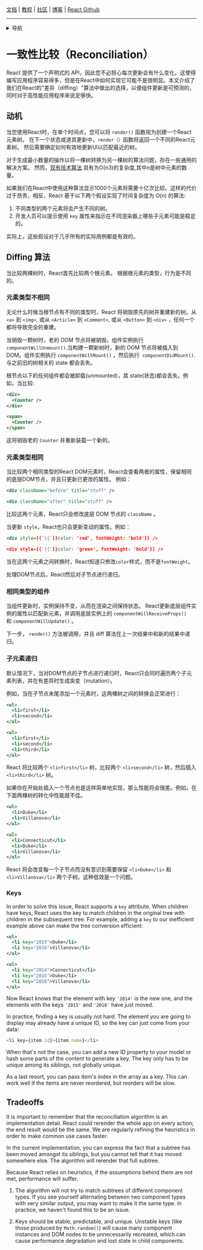 [文档](/cn/docs/hello-world.md) | [教程](/cn/tutorial/tutorial.md) | [社区](/cn/community/support.md) | [博客](/cn/_posts/2017-04-07-react-v15.5.0.md) | [React Github](https://facebook.github.io/react/)

---
<details>
  <summary>导航</summary>

#### 快速入门

* [安装](/cn/docs/installation.md)
* [Hello World](/cn/docs/hello-world.md)
* [JSX 介绍](/cn/docs/introducing-jsx.md)
* [渲染元素](/cn/docs/rendering-elements.md)
* [组件和Props](/cn/docs/components-and-props.md)
* [State和生命周期](/cn/docs/state-and-lifecycle.md)
* [事件处理](/cn/docs/handling-events.md)
* [条件渲染](/cn/docs/conditional-rendering.md)
* [列表和键](/cn/docs/lists-and-keys.md)
* [表单](/cn/docs/forms.md)
* [状态提升](/cn/docs/lifting-state-up.md)
* [组合 vs 继承](/cn/docs/composition-vs-inheritance.md)
* [用 React 思考](/cn/docs/thinking-in-react.md)

#### 高级教程

* [深入JSX](/cn/docs/jsx-in-depth.md)
* [使用 PropTypes 做类型检查](/cn/docs/typechecking-with-proptypes.md)
* [Refs 和 DOM](/cn/docs/refs-and-the-dom.md)
* [不可控组件](/cn/docs/uncontrolled-components.md)
* [性能优化](/cn/docs/optimizing-performance.md)
* [不使用 ES6 的 React](/cn/docs/react-without-es6.md)
* [不使用 JSX 的 React](/cn/docs/react-without-jsx.md)
* [**`一致性比较（Reconciliation）`**](/cn/docs/reconciliation.md)
* [上下文（Context）](/cn/docs/context.md)
* [Web Components](/cn/docs/web-components.md)
* [高阶组件](/cn/docs/higher-order-components.md)
* [与其它类库集成](/cn/docs/integrating-with-other-libraries.md)

#### 参考

* [React](/cn/docs/react-api.md)
* [React.Component](/cn/docs/react-component.md)
* [ReactDOM](/cn/docs/react-dom.md)
* [ReactDOMServer](/cn/docs/react-dom-server.md)
* [DOM 元素](/cn/docs/dom-elements.md)
* [合成事件（SyntheticEvent）](/cn/docs/events.md)

#### 贡献

* [如何贡献](/cn/contributing/how-to-contribute.md)
* [代码库概述](/cn/contributing/codebase-overview.md)
* [实现说明](/cn/contributing/implementation-notes.md)
* [设计原则](/cn/contributing/design-principles.md)


</details>

# 一致性比较（Reconciliation）

React 提供了一个声明式的 API，因此您不必担心每次更新会有什么变化。这使得编写应用程序容易得多，但是在React中如何实现它可能不是很明显。本文介绍了我们在React的"差异（diffing）"算法中做出的选择，以便组件更新是可预测的，同时对于高性能应用程序来说足够快。

## 动机

当您使用React时，在单个时间点，您可以将 `render()` 函数视为创建一个React元素树。 在下一个状态或道具更新中，`render（）`函数将返回一个不同的React元素树。 然后需要确定如何有效地更新UI以匹配最近的树。

对于生成最小数量的操作以将一棵树转换为另一棵树的算法问题，存在一些通用的解决方案。 然而，[现有技术算法](http://grfia.dlsi.ua.es/ml/algorithms/references/editsurvey_bille.pdf) 具有为O(n3)的复杂度,其中n是树中元素的数量。

如果我们在React中使用这种算法显示1000个元素将需要十亿次比较。这样的代价过于昂贵，相反，React 基于以下两个假设实现了时间复杂度为 O(n) 的算法:

1. 不同类型的两个元素将会产生不同的树。
2. 开发人员可以提示使用 `key` 属性来指示在不同渲染器上哪些子元素可能是稳定的。

实际上，这些假设对于几乎所有的实际用例都是有效的。

## Diffing 算法

当比较两棵树时，React首先比较两个根元素。 根据根元素的类型，行为是不同的。

### 元素类型不相同

无论什么时候当根节点有不同的类型时，React 将销毁原先的树并重建新的树。从 `<a>` 到 `<img>`, 或从 `<Article>` 到 `<Comment>`, 或从 `<Button>` 到 `<div>` ，任何一个都将导致完全的重建。

当销毁一颗树时，老的 DOM 节点将被销毁。组件实例执行 `componentWillUnmount()`.当构建一颗新树时，新的 DOM 节点将被插入到 DOM。组件实例执行 `componentWillMount()` ，然后执行  `componentDidMount()`.与之前旧的树相关的 state 都会丢失。

根节点以下的任何组件都会被卸载(unmounted)，其 state(状态)都会丢失。例如，当比较:

```xml
<div>
  <Counter />
</div>

<span>
  <Counter />
</span>
```

这将销毁老的 `Counter` 并重新装载一个新的。

### 元素类型相同

当比较两个相同类型的React DOM元素时，React会查看两者的属性，保留相同的底层DOM节点，并且只更新已更改的属性。 例如：

```xml
<div className="before" title="stuff" />

<div className="after" title="stuff" />
```

比较这两个元素，React只会修改底层 DOM 节点的 `className` 。

当更新 `style`，React也只会更新变动的属性。例如：

```xml
<div style={{'{{'}}color: 'red', fontWeight: 'bold'}} />

<div style={{'{{'}}color: 'green', fontWeight: 'bold'}} />
```

当在这两个元素之间转换时，React知道只修改`color`样式，而不是`fontWeight`。

处理DOM节点后，React然后对子节点进行递归。

### 相同类型的组件

当组件更新时，实例保持不变，从而在渲染之间保持状态。 React更新底层组件实例的属性以匹配新元素，并调用底层实例上的 `componentWillReceiveProps()` 和 `componentWillUpdate()` 。

下一步， `render()` 方法被调用，并且 diff 算法在上一次结果中和新的结果中递归。

### 子元素递归

默认情况下，当对DOM节点的子节点进行递归时，React只会同时遍历两个子元素列表，并在有差异时生成突变（mutation）。

例如，当在子节点末尾添加一个元素时，这两棵树之间的转换会正常进行：

```xml
<ul>
  <li>first</li>
  <li>second</li>
</ul>

<ul>
  <li>first</li>
  <li>second</li>
  <li>third</li>
</ul>
```

React 将比较两个 `<li>first</li>` 树，比较两个 `<li>second</li>` 树，然后插入 `<li>third</li>` 树。

如果你在开始处插入一个节点也是这样简单地实现，那么性能将会很差。例如，在下面两棵树的转化中性能就不佳。

```xml
<ul>
  <li>Duke</li>
  <li>Villanova</li>
</ul>

<ul>
  <li>Connecticut</li>
  <li>Duke</li>
  <li>Villanova</li>
</ul>
```

React 将会改变每一个子节点而没有意识到需要保留 `<li>Duke</li>` 和 `<li>Villanova</li>` 两个子树。这种低效是一个问题。

### Keys

In order to solve this issue, React supports a `key` attribute. When children have keys, React uses the key to match children in the original tree with children in the subsequent tree. For example, adding a `key` to our inefficient example above can make the tree conversion efficient:

```xml
<ul>
  <li key="2015">Duke</li>
  <li key="2016">Villanova</li>
</ul>

<ul>
  <li key="2014">Connecticut</li>
  <li key="2015">Duke</li>
  <li key="2016">Villanova</li>
</ul>
```

Now React knows that the element with key `'2014'` is the new one, and the elements with the keys `'2015'` and `'2016'` have just moved.

In practice, finding a key is usually not hard. The element you are going to display may already have a unique ID, so the key can just come from your data:

```js
<li key={item.id}>{item.name}</li>
```

When that's not the case, you can add a new ID property to your model or hash some parts of the content to generate a key. The key only has to be unique among its siblings, not globally unique.

As a last resort, you can pass item's index in the array as a key. This can work well if the items are never reordered, but reorders will be slow.

## Tradeoffs

It is important to remember that the reconciliation algorithm is an implementation detail. React could rerender the whole app on every action; the end result would be the same. We are regularly refining the heuristics in order to make common use cases faster.

In the current implementation, you can express the fact that a subtree has been moved amongst its siblings, but you cannot tell that it has moved somewhere else. The algorithm will rerender that full subtree.

Because React relies on heuristics, if the assumptions behind them are not met, performance will suffer.

1. The algorithm will not try to match subtrees of different component types. If you see yourself alternating between two component types with very similar output, you may want to make it the same type. In practice, we haven't found this to be an issue.

2. Keys should be stable, predictable, and unique. Unstable keys (like those produced by `Math.random()`) will cause many component instances and DOM nodes to be unnecessarily recreated, which can cause performance degradation and lost state in child components.
